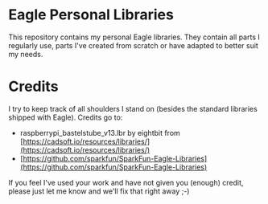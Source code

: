 # Eagle Personal Libraries

This repository contains my personal Eagle libraries. They contain all parts I regularly use, parts I've created from scratch or have adapted to better suit my needs.

# Credits

I try to keep track of all shoulders I stand on (besides the standard libraries shipped with Eagle). Credits go to:

* raspberrypi_bastelstube_v13.lbr by eightbit from [https://cadsoft.io/resources/libraries/](https://cadsoft.io/resources/libraries/)
* [https://github.com/sparkfun/SparkFun-Eagle-Libraries](https://github.com/sparkfun/SparkFun-Eagle-Libraries)

If you feel I've used your work and have not given you (enough) credit, please just let me know and we'll fix that right away ;-)
